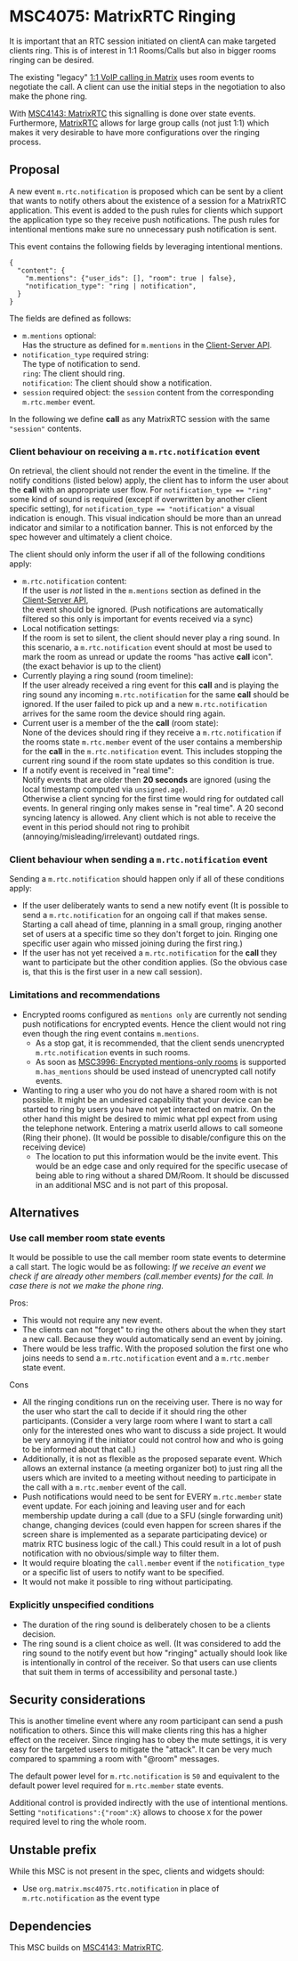 # MSC4075: MatrixRTC Ringing

It is important that an RTC session initiated on clientA can make targeted clients ring.
This is of interest in 1:1 Rooms/Calls but also in bigger rooms ringing can be desired.

The existing "legacy" [1:1 VoIP calling in Matrix](https://spec.matrix.org/v1.11/client-server-api/#voice-over-ip)
uses room events to negotiate the call.
A client can use the initial steps in the negotiation to also make the phone ring.

With [MSC4143: MatrixRTC](https://github.com/matrix-org/matrix-spec-proposals/pull/4143)
this signalling is done over state events. Furthermore, [MatrixRTC](https://github.com/matrix-org/matrix-spec-proposals/pull/4143)
allows for large group calls (not just 1:1) which makes it very
desirable to have more configurations over the ringing process.

## Proposal

A new event `m.rtc.notification` is proposed which can be sent by a client that
wants to notify others about the existence of a session for a MatrixRTC application.
This event is added to the push rules for clients which
support the application type so they receive push notifications. The push rules for intentional
mentions make sure no unnecessary push notification is sent.

This event contains the following fields by leveraging intentional mentions.

```json5
{
  "content": {
    "m.mentions": {"user_ids": [], "room": true | false},
    "notification_type": "ring | notification",
  }
}
```

The fields are defined as follows:

- `m.mentions` optional:\
  Has the structure as defined for `m.mentions` in the [Client-Server API](https://spec.matrix.org/v1.11/client-server-api/#definition-mmentions).
- `notification_type` required string:\
  The type of notification to send.\
  `ring`: The client should ring.\
  `notification`: The client should show a notification.
- `session` required object: the `session` content from the corresponding `m.rtc.member` event.

In the following we define **call** as any MatrixRTC session with the
same `"session"` contents.

### Client behaviour on receiving a `m.rtc.notification` event

On retrieval, the client should not render the event in the timeline.
If the notify conditions (listed below) apply,
the client has to inform the user about the **call** with an appropriate user flow.
For `notification_type == "ring"` some kind of sound is required
(except if overwritten by another client specific setting),
for `notification_type == "notification"` a visual indication is enough.
This visual indication should be more than an unread indicator
and similar to a notification banner.
This is not enforced by the spec however and ultimately a client choice.

The client should only inform the user if all of the following conditions apply:

- `m.rtc.notification` content:\
  If the user is *not* listed in the `m.mentions` section as defined in the\
  [Client-Server API](https://spec.matrix.org/v1.11/client-server-api/#definition-mmentions),\
  the event should be ignored. (Push notifications are automatically filtered
  so this only is important for events received via a sync)
- Local notification settings:\
  If the room is set to silent, the client should never play a ring sound.
  In this scenario, a `m.rtc.notification`
  event should at most be used to mark the room as unread or update the rooms
  "has active **call** icon". (the exact behavior is up to the client)
- Currently playing a ring sound (room timeline):\
  If the user already received a ring event for this **call** and is playing
  the ring sound any incoming `m.rtc.notification` for the same **call**
  should be ignored. If the user failed to pick up and a new `m.rtc.notification`
  arrives for the same room the device should ring again.
- Current user is a member of the the **call** (room state):\
  None of the devices should ring if they receive a `m.rtc.notification` if the
  rooms state `m.rtc.member` event of the user contains a membership for
  the **call** in the `m.rtc.notification` event.
  This includes stopping the current ring sound if the room state updates so
  this condition is true.
- If a notify event is received in "real time":\
  Notify events that are older then **20 seconds** are ignored (using the local
  timestamp computed via `unsigned.age`).\
  Otherwise a client syncing for the first time would ring for outdated call events.
  In general ringing only makes sense in "real time". A 20 second syncing latency
  is allowed. Any client which is not able to receive the event in this period should
  not ring to prohibit (annoying/misleading/irrelevant) outdated rings.

### Client behaviour when sending a `m.rtc.notification` event

Sending a `m.rtc.notification` should happen only if all of these conditions apply:

- If the user deliberately wants to send a new notify event
  (It is possible to send a `m.rtc.notification` for an ongoing call if that
  makes sense. Starting a call ahead of time, planning in a small group,
  ringing another set of users at a specific time so they don't forget to join.
  Ringing one specific user again who missed joining during the first ring.)
- If the user has not yet received a `m.rtc.notification` for the **call** they want to
  participate but the other condition applies. (So the obvious case is, that this
  is the first user in a new call session).

### Limitations and recommendations

- Encrypted rooms configured as `mentions only` are currently not sending push
  notifications for encrypted events. Hence the client would not ring even though
  the ring event contains `m.mentions`.
  - As a stop gat, it is recommended, that the client sends unencrypted `m.rtc.notification`
    events in such rooms.
  - As soon as [MSC3996: Encrypted mentions-only rooms](https://github.com/matrix-org/matrix-spec-proposals/pull/3996)
    is supported `m.has_mentions` should be used instead of unencrypted call
    notify events.
- Wanting to ring a user who you do not have a shared room with is not possible.
  It might be an undesired capability that your device can be started to ring
  by users you have not yet interacted on matrix.
  On the other hand this might be desired to mimic what ppl expect from using
  the telephone network.
  Entering a matrix userId allows to call someone (Ring their phone).
  (It would be possible to disable/configure this on the receiving
  device)
  - The location to put this information would be the invite event.
    This would be an edge case and only required for the specific usecase
    of being able to ring without a shared DM/Room.
    It should be discussed in an additional MSC and is not part of this proposal.

## Alternatives

### Use call member room state events

It would be possible to use the call member room state events to determine a call
start.
The logic would be as following:
_If we receive an event we check if  are already other members
(call.member events) for the call. In case there is not we make the phone ring._

Pros:

- This would not require any new event.
- The clients can not "forget" to ring the others about the when they
  start a new call. Because they would automatically send an event by joining.
- There would be less traffic. With the proposed solution the first one who joins
  needs to send a `m.rtc.notification` event and a `m.rtc.member` state event.

Cons

- All the ringing conditions run on the receiving user. There is no way for the
  user who start the call to decide if it should ring the other participants.
  (Consider a very large room where I want to start a call only for the interested
  ones who want to discuss a side project. It would be very annoying if the
  initiator could not control how and who is going to be informed about that call.)
- Additionally, it is not as flexible as the proposed separate event.
  Which allows an external instance (a meeting organizer bot) to
  just ring all the users which are invited to a meeting without needing to
  participate in the call with a `m.rtc.member` event of the call.
- Push notifications would need to be sent for EVERY `m.rtc.member` state event
  update. For each joining and leaving user and for each membership update during
  a call (due to a SFU (single forwarding unit) change, changing devices
  (could even happen for screen shares if the screen share is implemented as a
  separate participating device) or matrix RTC business logic of the call.)
  This could result in a lot of push notification with no obvious/simple way to
  filter them.
- It would require bloating the `call.member` event if the `notification_type` or a
  specific list of users to notify want to be specified.
- It would not make it possible to ring without participating.

### Explicitly unspecified conditions

- The duration of the ring sound is deliberately chosen
 to be a clients decision.
- The ring sound is a client choice as well. (It was considered to
 add the ring sound to the notify event but how "ringing" actually should
 look like is intentionally in control of the receiver. So that users can use
 clients that suit them in terms of accessibility and personal taste.)

## Security considerations

This is another timeline event where any room participant can send a push
notification to others. Since this will make clients ring this has a higher
effect on the receiver. Since ringing has to obey the mute settings, it is
very easy for the targeted users to mitigate the "attack". It can be very
much compared to spamming a room with "@room" messages.

The default power level for `m.rtc.notification` is `50` and equivalent to the default
power level required for `m.rtc.member` state events.

Additional control is provided indirectly with the use of intentional mentions.
Setting `"notifications":{"room":X}` allows to choose `X` for the power required
level to ring the whole room.

## Unstable prefix

While this MSC is not present in the spec, clients and widgets should:

- Use `org.matrix.msc4075.rtc.notification` in place of `m.rtc.notification` as the event type

## Dependencies

This MSC builds on [MSC4143: MatrixRTC](https://github.com/matrix-org/matrix-spec-proposals/pull/4143).
